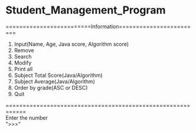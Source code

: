 # Student_Management_Program

=========================Information========================
1. Input(Name, Age, Java score, Algorithm score)
2. Remove
3. Search
4. Modify
5. Print all
6. Subject Total Score(Java/Algorithm)
7. Subject Average(Java/Algorithm)
8. Order by grade(ASC or DESC)
9. Quit

============================================================<br> 
Enter the number<br> 
">>>"<br> 

